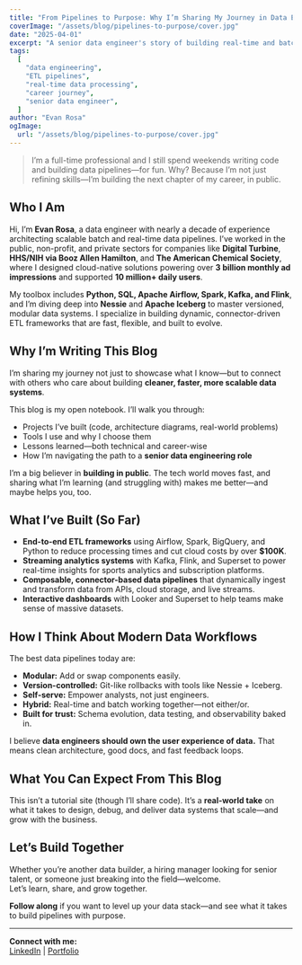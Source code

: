 ```yaml
---
title: "From Pipelines to Purpose: Why I’m Sharing My Journey in Data Engineering"
coverImage: "/assets/blog/pipelines-to-purpose/cover.jpg"
date: "2025-04-01"
excerpt: "A senior data engineer's story of building real-time and batch pipelines—and why I'm sharing my journey to land my dream role."
tags:
  [
    "data engineering",
    "ETL pipelines",
    "real-time data processing",
    "career journey",
    "senior data engineer",
  ]
author: "Evan Rosa"
ogImage:
  url: "/assets/blog/pipelines-to-purpose/cover.jpg"
---
```


> I’m a full-time professional and I still spend weekends writing code and building data pipelines—for fun. Why? Because I’m not just refining skills—I’m building the next chapter of my career, in public.

## Who I Am

Hi, I’m **Evan Rosa**, a data engineer with nearly a decade of experience architecting scalable batch and real-time data pipelines. I’ve worked in the public, non-profit, and private sectors for companies like **Digital Turbine**, **HHS/NIH via Booz Allen Hamilton**, and **The American Chemical Society**, where I designed cloud-native solutions powering over **3 billion monthly ad impressions** and supported **10 million+ daily users**.

My toolbox includes **Python, SQL, Apache Airflow, Spark, Kafka, and Flink**, and I’m diving deep into **Nessie** and **Apache Iceberg** to master versioned, modular data systems. I specialize in building dynamic, connector-driven ETL frameworks that are fast, flexible, and built to evolve.

## Why I’m Writing This Blog

I’m sharing my journey not just to showcase what I know—but to connect with others who care about building **cleaner, faster, more scalable data systems**.

This blog is my open notebook. I’ll walk you through:

- Projects I’ve built (code, architecture diagrams, real-world problems)
- Tools I use and why I choose them
- Lessons learned—both technical and career-wise
- How I’m navigating the path to a **senior data engineering role**

I’m a big believer in **building in public**. The tech world moves fast, and sharing what I’m learning (and struggling with) makes me better—and maybe helps you, too.

## What I’ve Built (So Far)

- **End-to-end ETL frameworks** using Airflow, Spark, BigQuery, and Python to reduce processing times and cut cloud costs by over **$100K**.
- **Streaming analytics systems** with Kafka, Flink, and Superset to power real-time insights for sports analytics and subscription platforms.
- **Composable, connector-based data pipelines** that dynamically ingest and transform data from APIs, cloud storage, and live streams.
- **Interactive dashboards** with Looker and Superset to help teams make sense of massive datasets.

## How I Think About Modern Data Workflows

The best data pipelines today are:

- **Modular:** Add or swap components easily.
- **Version-controlled:** Git-like rollbacks with tools like Nessie + Iceberg.
- **Self-serve:** Empower analysts, not just engineers.
- **Hybrid:** Real-time and batch working together—not either/or.
- **Built for trust:** Schema evolution, data testing, and observability baked in.

I believe **data engineers should own the user experience of data.** That means clean architecture, good docs, and fast feedback loops.

## What You Can Expect From This Blog

This isn’t a tutorial site (though I’ll share code). It’s a **real-world take** on what it takes to design, debug, and deliver data systems that scale—and grow with the business.

## Let’s Build Together

Whether you’re another data builder, a hiring manager looking for senior talent, or someone just breaking into the field—welcome.  
Let’s learn, share, and grow together.

**Follow along** if you want to level up your data stack—and see what it takes to build pipelines with purpose.

---

**Connect with me:**  
[LinkedIn](https://www.linkedin.com/in/evan-rosa/) | [Portfolio](https://www.evro.dev/)
